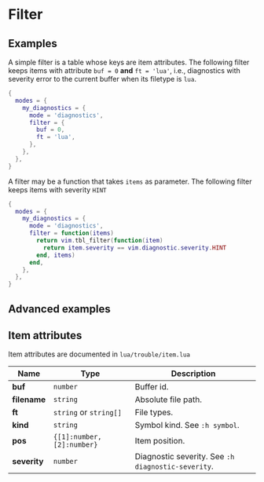 # Filter

## Examples

A simple filter is a table whose keys are item attributes.
The following filter keeps items with attribute `buf = 0` **and** `ft = 'lua'`,
i.e., diagnostics with severity error to the current buffer when its filetype is `lua`.

```lua
{
  modes = {
    my_diagnostics = {
      mode = 'diagnostics',
      filter = {
        buf = 0,
        ft = 'lua',
      },
    },
  },
}
```

A filter may be a function that takes `items` as parameter.
The following filter keeps items with severity `HINT`
```lua
{
  modes = {
    my_diagnostics = {
      mode = 'diagnostics',
      filter = function(items)
        return vim.tbl_filter(function(item)
          return item.severity == vim.diagnostic.severity.HINT
        end, items)
      end,
    },
  },
}
```

## Advanced examples

## Item attributes

Item attributes are documented in `lua/trouble/item.lua`

|     Name     |            Type            |                    Description                     |
| ------------ | -------------------------- | -------------------------------------------------- |
| **buf**      | `number`                   | Buffer id.                                         |
| **filename** | `string`                   | Absolute file path.                                |
| **ft**       | `string` or `string[]`     | File types.                                        |
| **kind**     | `string`                   | Symbol kind. See `:h symbol`.                      |
| **pos**      | `{[1]:number, [2]:number}` | Item position.                                     |
| **severity** | `number`                   | Diagnostic severity. See `:h diagnostic-severity`. |